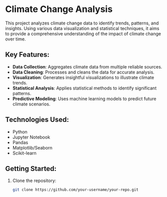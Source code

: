 # Climate Change Analysis

This project analyzes climate change data to identify trends, patterns, and insights. Using various data visualization and statistical techniques, it aims to provide a comprehensive understanding of the impact of climate change over time.

## Key Features:
- **Data Collection**: Aggregates climate data from multiple reliable sources.
- **Data Cleaning**: Processes and cleans the data for accurate analysis.
- **Visualization**: Generates insightful visualizations to illustrate climate trends.
- **Statistical Analysis**: Applies statistical methods to identify significant patterns.
- **Predictive Modeling**: Uses machine learning models to predict future climate scenarios.

## Technologies Used:
- Python
- Jupyter Notebook
- Pandas
- Matplotlib/Seaborn
- Scikit-learn

## Getting Started:
1. Clone the repository:
   ```sh
   git clone https://github.com/your-username/your-repo.git
